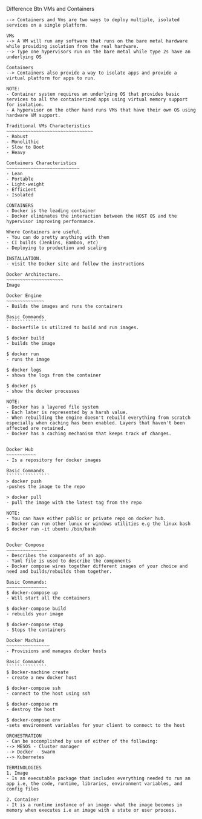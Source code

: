 
Difference Btn VMs and Containers
~~~~~~~~~~~~~~~~~~~~~~~~~~~~~~~~~
--> Containers and Vms are two ways to deploy multiple, isolated services on a single platform.

VMs
--> A VM will run any software that runs on the bare metal hardware while providing isolation from the real hardware. 
--> Type one hypervisors run on the bare metal while type 2s have an underlying OS

Containers
--> Containers also provide a way to isolate apps and provide a virtual platform for apps to run.

NOTE: 
- Container system requires an underlying OS that provides basic services to all the containerized apps using virtual memory support for isolation.
- A hypervisor on the other hand runs VMs that have their own OS using hardware VM support.

Traditional VMs Characteristics
~~~~~~~~~~~~~~~~~~~~~~~~~~~~~~~~
- Robust
- Monolithic
- Slow to Boot
- Heavy

Containers Characteristics
~~~~~~~~~~~~~~~~~~~~~~~~~~~
- Lean
- Portable
- Light-weight
- Efficient
- Isolated

CONTAINERS
- Docker is the leading container
- Docker eliminates the interaction between the HOST OS and the hypervisor improving performance.

Where Containers are useful.
- You can do pretty anything with them
- CI builds (Jenkins, Bamboo, etc)
- Deploying to production and scaling

INSTALLATION.
- visit the Docker site and follow the instructions

Docker Architecture.
~~~~~~~~~~~~~~~~~~~~~
Image

Docker Engine
~~~~~~~~~~~~~~
- Builds the images and runs the containers

Basic Commands
```````````````
- Dockerfile is utilized to build and run images.

$ docker build
- builds the image

$ docker run
- runs the image

$ docker logs
- shows the logs from the container

$ docker ps 
- show the docker processes

NOTE:
- Docker has a layered file system
- Each later is represented by a harsh value. 
- When rebuilding the engine doesn't rebuild everything from scratch especially when caching has been enabled. Layers that haven't been affected are retained.
- Docker has a caching mechanism that keeps track of changes.


Docker Hub
~~~~~~~~~~~
- Is a repository for docker images

Basic Commands
````````````````
> docker push
-pushes the image to the repo

> docker pull
- pull the image with the latest tag from the repo

NOTE:
- You can have either public or private repo on docker hub.
- Docker can run other lunux or windows utilities e.g the linux bash
$ docker run -it ubuntu /bin/bash


Docker Compose
~~~~~~~~~~~~~~~
- Describes the components of an app.
- Yaml file is used to describe the components
- Docker compose wires together different images of your choice and need and builds/rebuilds them together. 

Basic Commands:
~~~~~~~~~~~~~~~
$ docker-compose up
- Will start all the containers

$ docker-compose build
- rebuilds your image

$ docker-compose stop
- Stops the containers

Docker Machine
~~~~~~~~~~~~~~~~
- Provisions and manages docker hosts

Basic Commands
```````````````
$ Docker-machine create
- create a new docker host

$ docker-compose ssh
- connect to the host using ssh

$ docker-compose rm 
- destroy the host

$ docker-compose env 
-sets environment variables for your client to connect to the host

ORCHESTRATION
- Can be accomplished by use of either of the following:
--> MESOS - Cluster manager
--> Docker - Swarm
--> Kubernetes

TERMINOLOGIES
1. Image
- Is an executable package that includes everything needed to run an app i.e, the code, runtime, libraries, environment variables, and config files

2. Container 
- It is a runtime instance of an image- what the image becomes in memory when executes i.e an image with a state or user process.
